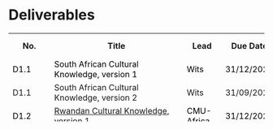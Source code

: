 # Deliverables

<font size="1">
<table class="style-1" style="height: 174px;" width="425">
<tbody>
<tr>
<th style="min-width: 10px;">No.</th>
<th  style="min-width: 245px;">Title</th>
<th  style="min-width: 60px;">Lead</th>
<th style="min-width: 55px;">Due Date   </th>
<th style="min-width: 55px;">Submission Date</th>
<th style="min-width: 55px;">Revision Date</th>
</tr>

<tr>
<td><span style="color:black">D1.1</span></td>
<td><span style="color:black">South African Cultural Knowledge, version 1</span></td>
<td><span style="color:black">Wits</span></td>
<td><span style="color:black">31/12/2023</span></td>
<td></td>
<td></td>
</tr>

<tr>
<td>D1.1</td>
<td>South African Cultural Knowledge, version 2</td>
<td>Wits</td>
<td>31/09/2025</td>
<td></td>
<td></td>
</tr>

<tr>
<td><span style="color:black">D1.2</span></td>
<td><span style="color:black"><a href="https://cssr4africa.github.io/deliverables/CSSR4Africa_Deliverable_D1.2.pdf">Rwandan Cultural Knowledge, version 1</a></span></td>
<td><span style="color:black">CMU-Africa</span></td>
<td><span style="color:black">31/12/2023</span></td>
<td><span style="color:black">25/10/2023</span></td>
<td><span style="color:black">29/12/2024</span></td>
</tr>

<tr>
<td>D1.2</td>
<td>Rwandan Cultural Knowledge, version 2</td>
<td>CMU-Africa</td>
<td>30/09/2025</td>
<td></td>
<td></td>
</tr>

<tr>
<td><span style="color:black">D1.3</span></td>
<td><span style="color:black">African Modes of Social Interaction, version 1</span></td>
<td><span style="color:black">Wits</span></td>
<td><span style="color:black">31/03/2024</span></td>
<td></td>
<td></td>
</tr>

<tr>
<td>D1.3</td>
<td>African Modes of Social Interaction, version 2</td>
<td>Wits</td>
<td>30/09/2025</td>
<td></td>
<td></td>
</tr>

<tr>
<td><span style="color:black">D1.4</span></td>
<td><span style="color:black">Africa-centric Design Patterns, version 1</span></td>
<td><span style="color:black">Wits</span></td>
<td><span style="color:black">31/03/2024</span></td>
<td></td>
<td></td>
</tr>

<tr>
<td>D1.4</td>
<td>Africa-centric Design Patterns, version 2</td>
<td>Wits</td>
<td>30/09/2025</td>
<td></td>
<td></td>
</tr>

<tr>
<td>D1.5</td>
<td>Updates to Deliverables D1.1, D1.2, and D1.3 </td>
<td>Wits</td>
<td>30/09/2025</td>
<td></td>
<td></td>
</tr>

<tr>
<td><span style="color:black">D2.1</span></td>
<td><span style="color:black"><a href="https://cssr4africa.github.io/deliverables/CSSR4Africa_Deliverable_D2.1.pdf">Use Case Scenario Definition, version 1</a></span></td>
<td><span style="color:black">CMU-Africa</span></td>
<td><span style="color:black">31/10/2023</span></td>
<td><span style="color:black">07/11/2023</span></td>
<td><span style="color:black">09/09/2024</span></td>
</tr>

<tr>
<td>D2.1</td>
<td>Use Case Scenario Definition, version 2</td>
<td>CMU-Africa</td>
<td>30/09/2025</td>
<td></td>
<td></td>
</tr>

<tr>
<td><span style="color:black">D2.2</span></td>
<td><span style="color:black"><a href="https://cssr4africa.github.io/deliverables/CSSR4Africa_Deliverable_D2.2.pdf">Robot Behavior Specification, version 1</a></span></td>
<td><span style="color:black">CMU-Africa</span></td>
<td><span style="color:black">31/12/2023</span></td>
<td><span style="color:black">31/12/2023</span></td>
<td><span style="color:black">30/01/2024</span></td>
</tr>

<tr>
<td>D2.2</td>
<td>Robot Behavior Specification  version 2</td>
<td>CMU-Africa</td>
<td>30/09/2025</td>
<td></td>
<td></td>
</tr>

<tr>
<td><span style="color:black">D2.3</span></td>
<td><span style="color:black"><a href="https://cssr4africa.github.io/deliverables/CSSR4Africa_Deliverable_D2.3.pdf">Visitor Behavior  Specification, version 1</a></span></td>
<td><span style="color:black">CMU-Africa</span></td>
<td><span style="color:black">31/12/2023</span></td>
<td><span style="color:black">31/12/2023</span></td>
<td></td>
</tr>

<tr>
<td>D2.3</td>
<td>Visitor Behavior  Specification, version 2</td>
<td>CMU-Africa</td>
<td>30/09/2025</td>
<td></td>
<td></td>
</tr>

<tr>
<td>D2.4</td>
<td>Use Case Updates</td>
<td>Wits</td>
<td>30/09/2025</td>
<td></td>
<td></td>
</tr>

<tr>
<td><span style="color:black">D3.1</span></td>
<td><span style="color:black"><a href="https://cssr4africa.github.io/deliverables/CSSR4Africa_Deliverable_D3.1.pdf">System Architecture, version 1</a> (<a href="https://cssr4africa.github.io/images/System_Architecture_in_Detail.pdf">PDF of Fig. 2</a>)</span></td>
<td><span style="color:black">CMU-Africa</span></td>
<td><span style="color:black">31/01/2024</span></td>
<td><span style="color:black">24/01/2024</span></td>
<td><span style="color:black">01/02/2025</span></td>
</tr>

<tr>
<td>D3.1</td>
<td>System Architecture, version 2</td>
<td>CMU-Africa</td>
<td>31/12/2025</td>
<td></td>
<td></td>
</tr>

<tr>
<td><span style="color:black">D3.2</span></td>
<td><span style="color:black"><a href="https://cssr4africa.github.io/deliverables/CSSR4Africa_Deliverable_D3.2.pdf">Software Engineering Standards Manual</a></span></td>
<td><span style="color:black">CMU-Africa</span></td>
<td><span style="color:black">30/09/2023</span></td>
<td><span style="color:black">26/10/2023</span></td>
<td><span style="color:black">03/12/2024</span></td>
</tr>
 
<tr>
<td><span style="color:black">D3.3</span></td>
<td><span style="color:black"><a href="https://cssr4africa.github.io/deliverables/CSSR4Africa_Deliverable_D3.3.pdf">Software Installation Manual</a></span></td>
<td><span style="color:black">CMU-Africa</span></td>
<td><span style="color:black">31/12/2023</span></td>
<td><span style="color:black">07/09/2023</span></td>
<td><span style="color:black">13/09/2024</span></td>
</tr>

<tr>
<td><span style="color:black">D3.4</span></td>
<td><span style="color:black"><a href="https://cssr4africa.github.io/deliverables/CSSR4Africa_Deliverable_D3.4.pdf">System Integration and Quality Assurance Manual</a></span></td>
<td><span style="color:black">CMU-Africa</span></td>
<td><span style="color:black">31/03/2024</span></td>
<td><span style="color:black">01/11/2023</span></td>
<td><span style="color:black">03/12/2024</span></td>
</tr>

<tr>
<td><span style="color:black">D3.5</span></td>
<td><span style="color:black"><a href="https://cssr4africa.github.io/deliverables/CSSR4Africa_Deliverable_D3.5.pdf">System Integration and Quality Assurance </a></span></td>
<td><span style="color:black">CMU-Africa</span></td>
<td><span style="color:black">30/06/2024</span></td>
<td><span style="color:black">25/07/2024</span></td>
<td></td>
</tr>

<tr>
<td>D3.5</td>
<td>Use Case Feedback  </td>
<td>CMU-Africa</td>
<td>30/09/2025</td>
<td></td>
<td></td>
</tr>

<tr>
<td><span style="color:black">D4.1</span></td>
<td><span style="color:black"><a href="https://cssr4africa.github.io/deliverables/CSSR4Africa_Deliverable_D4.1.pdf">Sensor Tests</a> </span></td>
<td><span style="color:black">CMU-Africa</span></td>
<td><span style="color:black">31/10/2023</span></td>
<td><span style="color:black">02/04/2024</span></td>
<td></td>
</tr>

<tr>
<td><span style="color:black">D4.2.1</span></td>
<td><span style="color:black"><a href="https://cssr4africa.github.io/deliverables/CSSR4Africa_Deliverable_D4.2.1.pdf">Person Detection and Localization</a></span> </td>
<td><span style="color:black">CMU-Africa</span></td>
<td><span style="color:black">31/12/2023</span></td>
<td><span style="color:black">10/01/2024</span></td>
<td></td>
</tr>

<tr>
<td><span style="color:black">D4.2.2</span></td>
<td><span style="color:black">Face & Mutual Gaze Detection and Localization</span></td>
<td><span style="color:black">CMU-Africa</span></td>
<td><span style="color:black">31/12/2023</span></td>
<td></td>
<td></td>
</tr>

<tr>
<td><span style="color:black">D4.2.3</span></td>
<td><span style="color:black">Sound Detection and Localization</span></td>
<td><span style="color:black">CMU-Africa</span></td>
<td><span style="color:black">31/12/2023</span></td>
<td></td>
<td></td>
</tr>

<tr>
<td><span style="color:black">D4.2.4</span></td>
<td><span style="color:black">Robot Localization </span></td>
<td><span style="color:black">CMU-Africa</span></td>
<td><span style="color:black">31/03/2024</span></td>
<td></td>
<td></td>
</tr>

<tr>
<td><span style="color:black">D4.2.5</span></td>
<td><span style="color:black">Camera Calibration</span></td>
<td><span style="color:black">Wits </span></td>
<td><span style="color:black">31/12/2023</span></td>
<td></td>
<td></td>
</tr>

<tr>
<td><span style="color:black">D4.3.1</span></td>
<td><span style="color:black">Tablet PC Event </span></td>
<td><span style="color:black">Wits</span></td>
<td><span style="color:black">31/03/2024</span></td>
<td></td>
<td></td>
</tr>

<tr>
<td><span style="color:black">D4.3.2</span></td>
<td><span style="color:black">Speech Event </span></td>
<td><span style="color:black">CMU-Africa</span></td>
<td><span style="color:black">31/03/2024</span></td>
<td></td>
<td></td>
</tr>

<tr>
<td>D4.4</td>
<td>Use Case Feedback </td>
<td>CMU-Africa</td>
<td>31/03/2026</td>
<td></td>
<td></td>
</tr>

<tr>
<td><span style="color:black">D5.1</span></td>
<td><span style="color:black"><a href="https://cssr4africa.github.io/deliverables/CSSR4Africa_Deliverable_D5.1.pdf">Actuator Tests </a></span></td>
<td><span style="color:black">CMU-Africa</span></td>
<td><span style="color:black">31/10/2023</span></td>
<td><span style="color:black">02/04/2024</span></td>
<td></td>
</tr>

<tr>
<td><span style="color:black">D5.2</span></td>
<td><span style="color:black"><a href="https://cssr4africa.github.io/deliverables/CSSR4Africa_Deliverable_D5.2.pdf">Animate Behavior Subsystem</a></span></td>
<td><span style="color:black">CMU-Africa</span></td>
<td><span style="color:black">31/03/2024</span></td>
<td><span style="color:black">21/12/2024</span></td>
<td><span style="color:black">23/01/2024</span></td>
</tr>

<tr>
<td><span style="color:black">D5.3</span></td>
<td><span style="color:black"><a href="https://cssr4africa.github.io/deliverables/CSSR4Africa_Deliverable_D5.3.pdf">Attention Subsystem</a></span></td>
<td><span style="color:black">CMU-Africa</span></td>
<td><span style="color:black">30/09/2024</span></td>
<td><span style="color:black">20/12/2024</span></td>
<td></td>
</tr>

<tr>
<td><span style="color:black">D5.4.1</span></td>
<td><span style="color:black"><a href="https://cssr4africa.github.io/deliverables/CSSR4Africa_Deliverable_D5.4.1.pdf">Cultural Knowledge Ontology & Knowledge Base</a></span></td>
<td><span style="color:black">Wits / CMU</span></td>
<td><span style="color:black">31/12/2024</span></td>
<td><span style="color:black">30/12/2024</span></td>
<td></td>
</tr>

<tr>
<td><span style="color:black">D5.4.2</span></td>
<td><span style="color:black">Robot Mission Language</span></td>
<td><span style="color:black">Wits / CMU</span></td>
<td><span style="color:black">30/06/2024</span></td>
<td></td>
<td></td>
</tr>

<tr>
<td><span style="color:black">D5.4.3</span></td>
<td><span style="color:black"><a href="https://cssr4africa.github.io/deliverables/CSSR4Africa_Deliverable_D5.4.3.pdf">Robot Mission Interpreter</a></span></td>
<td><span style="color:black">Wits / CMU</span></td>
<td><span style="color:black">31/12/2024</span></td>
<td><span style="color:black">16/12/2024</span></td>
<td><span style="color:black">24/01/2025</span></td>
</tr>

<tr>
<td><span style="color:black">D5.5.1.1</span></td>
<td><span style="color:black"><a href="https://cssr4africa.github.io/deliverables/CSSR4Africa_Deliverable_D5.5.1.1.pdf">Gesture Execution</a></span></td>
<td><span style="color:black">CMU-Africa</span></td>
<td><span style="color:black">30/09/2024</span></td>
<td><span style="color:black">10/10/2025</span></td>
<td><span style="color:black">06/01/2025</span></td>
</tr>

<tr>
<td><span style="color:black">D5.5.1.2</span></td>
<td><span style="color:black"><a href="https://cssr4africa.github.io/deliverables/CSSR4Africa_Deliverable_D5.5.1.2.pdf">Programming by Demonstration</a></span></td>
<td><span style="color:black">CMU-Africa</span></td>
<td><span style="color:black">09/12/2024</span></td>
<td><span style="color:black">09/12/2024</span></td>
<td><span style="color:black">31/01/2025</span></td>
</tr>

<tr>
<td><span style="color:black">D5.5.2.1</span></td>
<td> <span style="color:black">English Text to Speech Conversion</span></td>
<td><span style="color:black">Wits / CMU</span></td>
<td><span style="color:black">30/06/2024</span></td>
<td></td>
<td></td>
</tr>

<tr>
<td><span style="color:black">D5.5.2.2</span></td>
<td><span style="color:black">isiZulu Text to Speech Conversion </span></td>
<td><span style="color:black">Wits</span></td>
<td><span style="color:black">30/06/2024</span></td>
<td></td>
<td></td>
</tr>

<tr>
<td><span style="color:black">D5.5.2.3</span></td>
<td><span style="color:black">Kinyarwanda Text to Speech Conversion </span></td>
<td><span style="color:black">CMU-Africa</span></td>
<td><span style="color:black">30/06/2024</span></td>
<td></td>
<td></td>
</tr>

<tr>
<td><span style="color:black">D5.5.2.4</span></td>
<td><span style="color:black">Integrated Text to Speech Conversion </span></td>
<td><span style="color:black">Wits / CMU</span></td>
<td><span style="color:black">30/09/2024</span></td>
<td></td>
<td></td>
</tr>
 
<tr>
<td><span style="color:black">D5.5.3</span></td>
<td><span style="color:black">Environment Map Generation </span></td>
<td><span style="color:black">CMU-Africa</span></td>
<td><span style="color:black">31/03/2024</span></td>
<td></td>
<td></td>
</tr>

<tr>
<td><span style="color:black">D5.5.4</span></td>
<td><span style="color:black">Robot Navigation</span></td>
<td><span style="color:black">CMU-Africa</span></td>
<td><span style="color:black">31/12/2024</span></td>
<td></td>
<td></td>
</tr>

<tr>
<td>D5.6</td>
<td>Use Case Feedback</td>
<td>CMU-Africa</td>
<td>31/03/2026</td>
<td></td>
<td></td>
</tr>

<tr>
<td>D6.1</td>
<td>Use Case Implementation</td>
<td>Wits / CMU</td>
<td>31/03/2025</td>
<td></td>
<td></td>
</tr>

<tr>
<td>D6.2</td>
<td>Use Case Evaluation </td>
<td>Wits</td>
<td>30/06/2025</td>
<td></td>
<td></td>
</tr>
 
<tr>
<td>D6.3</td>
<td>Use Case Re-Evaluation </td>
<td>Wits</td>
<td>30/06/2026</td>
<td></td>
<td></td>
</tr>

<tr>
<td><span style="color:black">D7.1</span></td>
<td><span style="color:black"><a href="https://cssr4africa.github.io/deliverables/CSSR4Africa_Deliverable_D7.1.pdf">Online Presence</a></span></td>
<td><span style="color:black">CMU-Africa</span></td>
<td><span style="color:black">30/09/2023</span></td>
<td><span style="color:black">03/08/2023</span></td>
<td><span style="color:black">07/08/2023</span></td>
</tr>

<tr>
<td><span style="color:black">D7.2</span></td>
<td><span style="color:black">Dissemination Activities</span></td>
<td><span style="color:black">Wits</span></td>
<td><span style="color:black">30/06/2024</span></td>
<td></td>
<td></td>
</tr>

<tr>
<td><span style="color:black">D7.3</span></td>
<td> <span style="color:black"><a href="https://github.com/cssr4africa/cssr4africa"> Open-Source Software Repository</a></span></td>
<td><span style="color:black">CMU-Africa</span></td>
<td><span style="color:black">30/11/2023</span></td>
<td><span style="color:black">31/12/2023</span></td>
<td></td>
</tr>

<tr>
<td>D7.4</td>
<td>Summer School</td>
<td>Wits</td>
<td>30/04/2026</td>
<td></td>
<td></td>
</tr>

<tr>
<td><span style="color:black">D8.1</span></td>
<td><span style="color:black"><a href="https://cssr4africa.github.io/deliverables/CSSR4Africa_Deliverable_D8.1.3.pdf">Progress Report</a> </span> </td>
<td><span style="color:black">CMU-Africa</span></td>
<td><span style="color:black">30/06/2024</span></td>
<td><span style="color:black">31/12/2023</span></td>
<td><span style="color:black">02/01/2025</span></td>
</tr>

<tr>
<td><span style="color:black">D8.2</span></td>
<td><span style="color:black">Expenditure Report</span></td>
<td><span style="color:black">CMU-Africa</span></td>
<td><span style="color:black">31/12/2023</span></td>
<td><span style="color:black">31/12/2023</span></td>
<td><span style="color:black">25/07/2024</span></td>
</tr>

<tr>
<td><span style="color:black">D8.3</span></td>
<td><span style="color:black">Risk Assessment</span></td>
<td><span style="color:black">Wits</span></td>
<td><span style="color:black">30/06/2024</span></td>
<td></td>
<td></td>
</tr>

<tr>
<td><span style="color:black">D8.4</span></td>
<td><span style="color:black">Consortium Agreement </span></td>
<td><span style="color:black">Wits</span></td>
<td><span style="color:black">31/10/2023</span></td>
<td></td>
<td></td>
</tr>

<tr>
<td><span style="color:black">D8.5</span></td>
<td><span style="color:black">Gender Action Plan</span></td>
<td><span style="color:black">Wits</span></td>
<td><span style="color:black">31/10/2023</span></td>
<td></td>
<td></td>
</tr>


</tbody>
</table>

 
